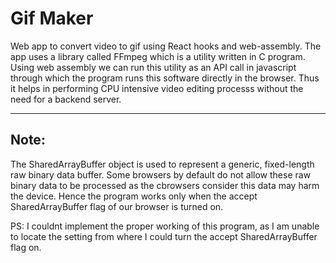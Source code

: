 # Gif Maker
Web app to convert video to gif using React hooks and web-assembly. The app uses a library called FFmpeg which is a utility written in C program. Using web assembly we can run this utility as an API call in javascript through which the program runs this software directly in the browser.
Thus it helps in performing CPU intensive video editing processs without the need for a backend server.

***
## Note:
The SharedArrayBuffer object is used to represent a generic, fixed-length raw binary data buffer. Some browsers by default do not allow these raw binary data to be processed as the cbrowsers consider this data may harm the device. Hence the program works only when the accept SharedArrayBuffer flag of our browser is turned on.

PS: I couldnt implement the proper working of this program, as I am unable to locate the setting from where I could turn the accept SharedArrayBuffer flag on.
